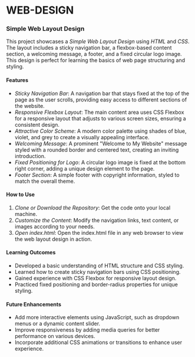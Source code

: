 # WEB-DESIGN
### Simple Web Layout Design

This project showcases a *Simple Web Layout Design* using *HTML* and *CSS*. The layout includes a sticky navigation bar, a flexbox-based content section, a welcoming message, a footer, and a fixed circular logo image. This design is perfect for learning the basics of web page structuring and styling.

#### Features

- *Sticky Navigation Bar*: A navigation bar that stays fixed at the top of the page as the user scrolls, providing easy access to different sections of the website.
- *Responsive Flexbox Layout*: The main content area uses CSS Flexbox for a responsive layout that adjusts to various screen sizes, ensuring a consistent design.
- *Attractive Color Scheme*: A modern color palette using shades of blue, violet, and grey to create a visually appealing interface.
- *Welcoming Message*: A prominent "Welcome to My Website" message styled with a rounded border and centered text, creating an inviting introduction.
- *Fixed Positioning for Logo*: A circular logo image is fixed at the bottom right corner, adding a unique design element to the page.
- *Footer Section*: A simple footer with copyright information, styled to match the overall theme.

#### How to Use

1. *Clone or Download the Repository*: Get the code onto your local machine.
2. *Customize the Content*: Modify the navigation links, text content, or images according to your needs.
3. *Open index.html*: Open the index.html file in any web browser to view the web layout design in action.

#### Learning Outcomes

- Developed a basic understanding of HTML structure and CSS styling.
- Learned how to create sticky navigation bars using CSS positioning.
- Gained experience with CSS Flexbox for responsive layout design.
- Practiced fixed positioning and border-radius properties for unique styling.

#### Future Enhancements

- Add more interactive elements using JavaScript, such as dropdown menus or a dynamic content slider.
- Improve responsiveness by adding media queries for better performance on various devices.
- Incorporate additional CSS animations or transitions to enhance user experience.
